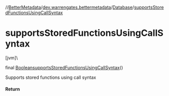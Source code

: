 //[BetterMetadata](../../../index.md)/[dev.warrengates.bettermetadata](../index.md)/[Database](index.md)/[supportsStoredFunctionsUsingCallSyntax](supports-stored-functions-using-call-syntax.md)

# supportsStoredFunctionsUsingCallSyntax

[jvm]\

final [Boolean](https://docs.oracle.com/javase/8/docs/api/java/lang/Boolean.html)[supportsStoredFunctionsUsingCallSyntax](supports-stored-functions-using-call-syntax.md)()

Supports stored functions using call syntax

#### Return
